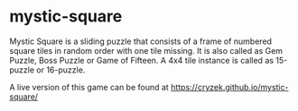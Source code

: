 # mystic-square
Mystic Square is a sliding puzzle that consists of a frame of numbered square tiles in random order with one tile missing. It is also called as Gem Puzzle, Boss Puzzle or Game of Fifteen. A 4x4 tile instance is called as 15-puzzle or 16-puzzle.

A live version of this game can be found at https://cryzek.github.io/mystic-square/ 
